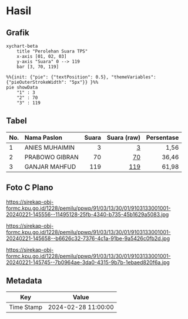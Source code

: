 # Hasil

## Grafik

```mermaid
xychart-beta
    title "Perolehan Suara TPS"
    x-axis [01, 02, 03]
    y-axis "Suara" 0 --> 119
    bar [3, 70, 119]
```

```mermaid
%%{init: {"pie": {"textPosition": 0.5}, "themeVariables": {"pieOuterStrokeWidth": "5px"}} }%%
pie showData
    "1" : 3
    "2" : 70
    "3" : 119
```

## Tabel

| No. | Nama Paslon    | Suara | Suara (raw) | Persentase |
|:--- |:-------------- | -----:| -----------:| ----------:|
| 1   | ANIES MUHAIMIN | 3     | [3][p-1]    | 1,56       |
| 2   | PRABOWO GIBRAN | 70    | [70][p-2]   | 36,46      |
| 3   | GANJAR MAHFUD  | 119   | [119][p-3]  | 61,98      |


[p-1]: https://github.com/gigit-pemilu/pemilu-2024-91-papua/blob/main/pilpres/hitung-suara/sub/91-papua/sub/03-jayapura/sub/13-waibu/sub/3001-desa-adat-dondai/sub/001-tps/sub/paslon-1.txt
[p-2]: https://github.com/gigit-pemilu/pemilu-2024-91-papua/blob/main/pilpres/hitung-suara/sub/91-papua/sub/03-jayapura/sub/13-waibu/sub/3001-desa-adat-dondai/sub/001-tps/sub/paslon-2.txt
[p-3]: https://github.com/gigit-pemilu/pemilu-2024-91-papua/blob/main/pilpres/hitung-suara/sub/91-papua/sub/03-jayapura/sub/13-waibu/sub/3001-desa-adat-dondai/sub/001-tps/sub/paslon-3.txt

## Foto C Plano

https://sirekap-obj-formc.kpu.go.id/1228/pemilu/ppwp/91/03/13/30/01/9103133001001-20240221-145556--11495128-25fb-4340-b735-45b1629a5083.jpg

https://sirekap-obj-formc.kpu.go.id/1228/pemilu/ppwp/91/03/13/30/01/9103133001001-20240221-145658--b6626c32-7376-4c1a-91be-9a5426c0fb2d.jpg

https://sirekap-obj-formc.kpu.go.id/1228/pemilu/ppwp/91/03/13/30/01/9103133001001-20240221-145745--7b0964ae-3da0-4315-9b7b-1ebaed820f6a.jpg


## Metadata

| Key        | Value               |
| ---------- | ------------------- |
| Time Stamp | 2024-02-28 11:00:00 |



